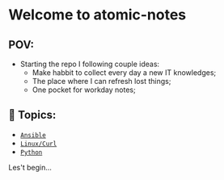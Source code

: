 # Welcome to atomic-notes

## POV: 

- Starting the repo I following couple ideas:
    - Make habbit to collect every day a new IT knowledges;
    - The place where I can refresh lost things;
    - One pocket for workday notes;

## :memo: Topics:

* [`Ansible`](ansible/README.md)
* [`Linux/Curl`](linux/curl/README.md)
* [`Python`](python/modules/README.md)

Les't begin... 
